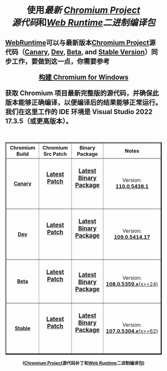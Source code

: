 
<h1 align=center>
  
使用<i>最新 [Chromium Project](https://chromium.googlesource.com/chromium/src.git)<br/>源代码</i>和<i>[Web Runtime](https://github.com/TangramDev/OpenWebRunTime)二进制编译包</i>
</h1>
<h2  align=left>
<p>
	
[WebRuntime](https://github.com/TangramDev/OpenWebRunTime)可以与最新版本[Chromium Project](https://chromium.googlesource.com/chromium/src.git)源代码（[Canary](https://github.com/TangramDev/WebRT_Chromium_Canary), [Dev](https://github.com/TangramDev/WebRT_Chromium_Dev), [Beta](https://github.com/TangramDev/WebRT_Chromium_Beta), and [Stable Version](https://github.com/TangramDev/WebRT_Chromium_Stable)）同步工作，要做到这一点，你需要参考

<div align=center>

[**构建 Chromium for Windows**](https://chromium.googlesource.com/chromium/src/+/main/docs/windows_build_instructions.md)</div>

获取 Chromium 项目最新完整版的源代码，并确保此版本能够正确编译，以便编译后的结果能够正常运行。我们在这里工作的 IDE 环境是 Visual Studio 2022 17.3.5（或更高版本）。
</p>
<div align=right>
</h2>

<verinfo>
        <table border="3" cellpadding="3" align=center>
            <thead>
                <tr>
                    <th width="25%"> <strong>Chromium Build</strong>
                    <th width="25%"> <strong>Chromium Src Patch</strong>
                    <th width="25%"> <strong>Binary Package</strong>
                    <th> <strong>Notes</strong>
               </tr>            
	<tbody>
                <tr>
                    <td width="75">
                        <h4 align=center>
				
[Canary](https://github.com/TangramDev/WebRT_Chromium_Canary)
			</h4>
                    </td>
                    <td width="25%">
                        <h3 align=center><p>
			
[**Latest Patch**](https://github.com/TangramDev/WebRT_Chromium_Canary/archive/refs/heads/main.zip)</p>			
		     </h3>
                    </td>
                    <td width="300">
                        <h3 align=center><p>
			
[**Latest Binary Package**](https://github.com/TangramDev/WebRT_Chromium_Canary/releases/download/v110.0.5435.0/webrt_110.0.5438.1.7z)</p>			
		     </h3>
                    </td>
                    <td  align=center>
		        Version: [**110.0.5438.1**](https://github.com/TangramDev/WebRT_Chromium_Canary/releases/tag/v110.0.5435.0)
                    </td>
                <tr>
                    <td width="75">
                        <h4 align=center>
				
[Dev](https://github.com/TangramDev/WebRT_Chromium_Dev)
			</h4>
                    </td>
                    <td width="25%">
                        <h3 align=center><p>
			
[**Latest Patch**](https://github.com/TangramDev/WebRT_Chromium_Dev/archive/refs/heads/main.zip)</p>			
		     </h3>
                    </td>
                    <td width="300">
                        <h3 align=center><p>
			
[**Latest Binary Package**](https://github.com/TangramDev/WebRT_Chromium_Dev/releases/download/v109.0.5414.12/webrt_109.0.5414.17.7z)</p>		
		     </h3>
                    </td>
                    <td  align=center>
		        Version: [**109.0.5414.17**](https://github.com/TangramDev/WebRT_Chromium_Dev/releases/tag/v109.0.5414.12)
                    </td>
		<tr>
                    <td width="75">
                        <h4 align=center>
				
[Beta](https://github.com/TangramDev/WebRT_Chromium_Beta)
			</h4>
                    </td>
                    <td width="25%">
                        <h3 align=center><p>
			
[**Latest Patch**](https://github.com/TangramDev/WebRT_Chromium_Beta/archive/refs/heads/main.zip)</p>			
		     </h3>
                    </td>
		    <td width="300">
                        <h3 align=center><p>
			
[**Latest Binary Package**](https://github.com/TangramDev/WebRT_Chromium_Beta/releases/download/v108.0.5359.54/webrt_108.0.5359.66.7z)</p>
		     </h3>
                    </td>
                    <td  align=center>
		        Version: [**108.0.5359.x**(x>=24)](https://github.com/TangramDev/WebRT_Chromium_Beta/releases/tag/v108.0.5359.54)
                    </td>
                <tr>
                    <td width="75">
                        <h4 align=center>
				
[Stable](https://github.com/TangramDev/WebRT_Chromium_Stable)
			</h4>
                    </td>
                    <td width="25%">
                        <h3 align=center><p>
			
[**Latest Patch**](https://github.com/TangramDev/WebRT_Chromium_Stable/archive/refs/heads/main.zip)</p>			
		     </h3>
                    </td>
                    <td width="300">
                        <h3 align=center><p>
			
[**Latest Binary Package**](https://github.com/TangramDev/WebRT_Chromium_Stable/releases/download/v107.0.5304.114/webrt_107.0.5304.150.7z)</p>		
		     </h3>
                    </td>
                    <td  align=center>
		        Version: [**107.0.5304.x**(x>=62)](https://github.com/TangramDev/WebRT_Chromium_Stable/releases/tag/v107.0.5304.114)
                    </td>
		</tbody>	  
        </table>
</verinfo>
<div align=center>

**([Chromium Project](https://chromium.googlesource.com/chromium/src.git)源代码补丁和[Web Runtime](https://github.com/TangramDev/OpenWebRunTime)二进制编译包)**</div>

